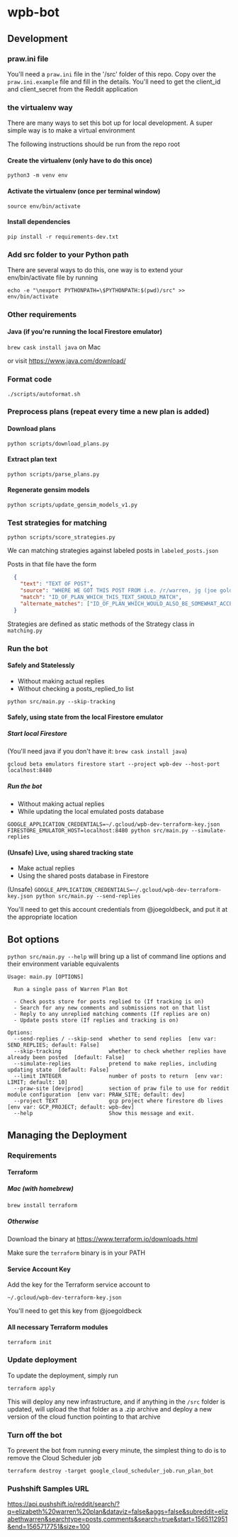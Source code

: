 # wpb-bot

## Development

### praw.ini file

You'll need a `praw.ini` file in the '/src' folder of this repo. Copy over the `praw.ini.example` file and fill in the details. You'll need to get the client_id and client_secret from the Reddit application

### the virtualenv way

There are many ways to set this bot up for local development. A super simple way is to make a virtual environment

The following instructions should be run from the repo root

#### Create the virtualenv (only have to do this once)

`python3 -m venv env`

#### Activate the virtualenv (once per terminal window)

`source env/bin/activate`

#### Install dependencies

`pip install -r requirements-dev.txt`

### Add src folder to your Python path

There are several ways to do this, one way is to extend your env/bin/activate file by running

`echo -e "\nexport PYTHONPATH=\$PYTHONPATH:$(pwd)/src" >> env/bin/activate`

### Other requirements

#### Java (if you're running the local Firestore emulator)

`brew cask install java` on Mac

or visit https://www.java.com/download/

### Format code

`./scripts/autoformat.sh`

### Preprocess plans (repeat every time a new plan is added)

#### Download plans

`python scripts/download_plans.py`

#### Extract plan text

`python scripts/parse_plans.py`

#### Regenerate gensim models

`python scripts/update_gensim_models_v1.py`

### Test strategies for matching

`python scripts/score_strategies.py`

We can matching strategies against labeled posts in `labeled_posts.json`

Posts in that file have the form

```json
  {
    "text": "TEXT OF POST",
    "source": "WHERE WE GOT THIS POST FROM i.e. /r/warren, jg (joe goldbeck), sh (shane ham), ...",
    "match": "ID_OF_PLAN_WHICH_THIS_TEXT_SHOULD_MATCH",
    "alternate_matches": ["ID_OF_PLAN_WHICH_WOULD_ALSO_BE_SOMEWHAT_ACCEPTABLE_MATCHES", "..."]
  }
```

Strategies are defined as static methods of the Strategy class in `matching.py`


### Run the bot

#### Safely and Statelessly

- Without making actual replies
- Without checking a posts_replied_to list

`python src/main.py --skip-tracking`

#### Safely, using state from the local Firestore emulator 

##### Start local Firestore

(You'll need java if you don't have it: `brew cask install java`)

`gcloud beta emulators firestore start --project wpb-dev --host-port localhost:8480`

##### Run the bot

- Without making actual replies
- While updating the local emulated posts database

`GOOGLE_APPLICATION_CREDENTIALS=~/.gcloud/wpb-dev-terraform-key.json FIRESTORE_EMULATOR_HOST=localhost:8480 python src/main.py --simulate-replies`

#### (Unsafe) Live, using shared tracking state

- Make actual replies
- Using the shared posts database in Firestore

(Unsafe) `GOOGLE_APPLICATION_CREDENTIALS=~/.gcloud/wpb-dev-terraform-key.json python src/main.py --send-replies`

You'll need to get this account credentials from @joegoldbeck, and put it at the appropriate location

## Bot options

`python src/main.py --help` will bring up a list of command line options and their environment variable equivalents

```
Usage: main.py [OPTIONS]

  Run a single pass of Warren Plan Bot

  - Check posts store for posts replied to (If tracking is on)
  - Search for any new comments and submissions not on that list
  - Reply to any unreplied matching comments (If replies are on)
  - Update posts store (If replies and tracking is on)

Options:
  --send-replies / --skip-send  whether to send replies  [env var: SEND_REPLIES; default: False]
  --skip-tracking               whether to check whether replies have already been posted  [default: False]
  --simulate-replies            pretend to make replies, including updating state  [default: False]
  --limit INTEGER               number of posts to return  [env var: LIMIT; default: 10]
  --praw-site [dev|prod]        section of praw file to use for reddit module configuration  [env var: PRAW_SITE; default: dev]
  --project TEXT                gcp project where firestore db lives  [env var: GCP_PROJECT; default: wpb-dev]
  --help                        Show this message and exit.
```

## Managing the Deployment

### Requirements

#### Terraform

##### Mac (with homebrew)

`brew install terraform`

##### Otherwise

Download the binary at https://www.terraform.io/downloads.html

Make sure the `terraform` binary is in your PATH

#### Service Account Key

Add the key for the Terraform service account to

`~/.gcloud/wpb-dev-terraform-key.json`

You'll need to get this key from @joegoldbeck

#### All necessary Terraform modules

`terraform init`

### Update deployment

To update the deployment, simply run

`terraform apply`

This will deploy any new infrastructure, and if anything in the `/src` folder is updated, 
will upload the that folder as a .zip archive and deploy a new version of the cloud function pointing to that archive

### Turn off the bot

To prevent the bot from running every minute, the simplest thing to do is to remove the Cloud Scheduler job

`terraform destroy -target google_cloud_scheduler_job.run_plan_bot`

### Pushshift Samples URL

https://api.pushshift.io/reddit/search/?q=elizabeth%20warren%20plan&dataviz=false&aggs=false&subreddit=elizabethwarren&searchtype=posts,comments&search=true&start=1565112951&end=1565717751&size=100
